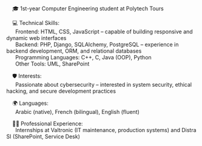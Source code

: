 &nbsp;&nbsp;&nbsp;&nbsp;🎓 1st-year Computer Engineering student at Polytech Tours <br>

&nbsp;&nbsp;&nbsp;&nbsp;💻 Technical Skills:<br>
&nbsp;&nbsp;&nbsp;&nbsp;&nbsp;&nbsp;Frontend: HTML, CSS, JavaScript – capable of building responsive and dynamic web interfaces<br>
&nbsp;&nbsp;&nbsp;&nbsp;&nbsp;&nbsp;Backend: PHP, Django, SQLAlchemy, PostgreSQL – experience in backend development, ORM, and relational databases<br>
&nbsp;&nbsp;&nbsp;&nbsp;&nbsp;&nbsp;Programming Languages: C++, C, Java (OOP), Python<br>
&nbsp;&nbsp;&nbsp;&nbsp;&nbsp;&nbsp;Other Tools: UML, SharePoint<br>
  
&nbsp;&nbsp;&nbsp;&nbsp;🛡️ Interests:<br>
&nbsp;&nbsp;&nbsp;&nbsp;&nbsp;&nbsp;Passionate about cybersecurity – interested in system security, ethical hacking, and secure development practices<br>
  
&nbsp;&nbsp;&nbsp;&nbsp;🌍 Languages:<br>
&nbsp;&nbsp;&nbsp;&nbsp;&nbsp;&nbsp;Arabic (native), French (bilingual), English (fluent)<br>
  
&nbsp;&nbsp;&nbsp;&nbsp;🧑‍💼 Professional Experience:<br>
&nbsp;&nbsp;&nbsp;&nbsp;&nbsp;&nbsp;Internships at Valtronic (IT maintenance, production systems) and Distra SI (SharePoint, Service Desk)<br>
